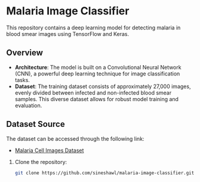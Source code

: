 # Malaria Image Classifier

This repository contains a deep learning model for detecting malaria in blood smear images using TensorFlow and Keras.

## Overview

- **Architecture**: The model is built on a Convolutional Neural Network (CNN), a powerful deep learning technique for image classification tasks.
- **Dataset**: The training dataset consists of approximately 27,000 images, evenly divided between infected and non-infected blood smear samples. This diverse dataset allows for robust model training and evaluation.

## Dataset Source

The dataset can be accessed through the following link:

- [Malaria Cell Images Dataset](https://www.kaggle.com/datasets/iarunava/cell-images-for-detecting-malaria)


1. Clone the repository:
   ```bash
   git clone https://github.com/sineshawl/malaria-image-classifier.git
